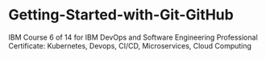 # Getting-Started-with-Git-GitHub
IBM Course 6 of 14 for IBM DevOps and Software Engineering Professional Certificate: Kubernetes, Devops, CI/CD, Microservices, Cloud Computing
